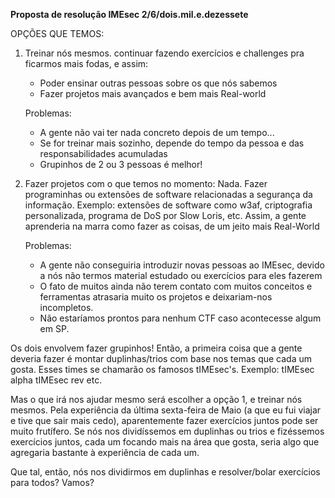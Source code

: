 __Proposta de resolução IMEsec 2/6/dois.mil.e.dezessete__

OPÇÕES QUE TEMOS:

1. Treinar nós mesmos.
    continuar fazendo exercícios e challenges pra ficarmos mais fodas, e assim:

    - Poder ensinar outras pessoas sobre os que nós sabemos
    - Fazer projetos mais avançados e bem mais Real-world

    Problemas:
    - A gente não vai ter nada concreto depois de um tempo...
    - Se for treinar mais sozinho, depende do tempo da pessoa e das responsabilidades acumuladas
    - Grupinhos de 2 ou 3 pessoas é melhor!

2. Fazer projetos com o que temos no momento: Nada.
    Fazer programinhas ou extensões de software relacionadas a segurança da informação.
    Exemplo: extensões de software como w3af, criptografia personalizada, programa de DoS por Slow Loris, etc.
    Assim, a gente aprenderia na marra como fazer as coisas, de um jeito mais Real-World

    Problemas:

    - A gente não conseguiria introduzir novas pessoas ao IMEsec, devido a nós não termos material estudado
      ou exercícios para eles fazerem
    - O fato de muitos ainda não terem contato com muitos conceitos e ferramentas atrasaria muito os projetos
      e deixariam-nos incompletos.
    - Não estaríamos prontos para nenhum CTF caso acontecesse algum em SP.


Os dois envolvem fazer grupinhos! Então, a primeira coisa que a gente deveria fazer é montar duplinhas/trios com base
nos temas que cada um gosta. Esses times se chamarão os famosos tIMEsec's. Exemplo:
    tIMEsec alpha
    tIMEsec rev
    etc.

Mas o que irá nos ajudar mesmo será escolher a opção 1, e treinar nós mesmos. Pela experiência da última sexta-feira
de Maio (a que eu fui viajar e tive que sair mais cedo), aparentemente fazer exercícios juntos pode ser muito
frutífero. Se nós nos dividíssemos em duplinhas ou trios e fizéssemos exercícios juntos, cada um focando mais na
área que gosta, seria algo que agregaria bastante à experiência de cada um.

Que tal, então, nós nos dividirmos em duplinhas e resolver/bolar exercícios para todos? Vamos?
